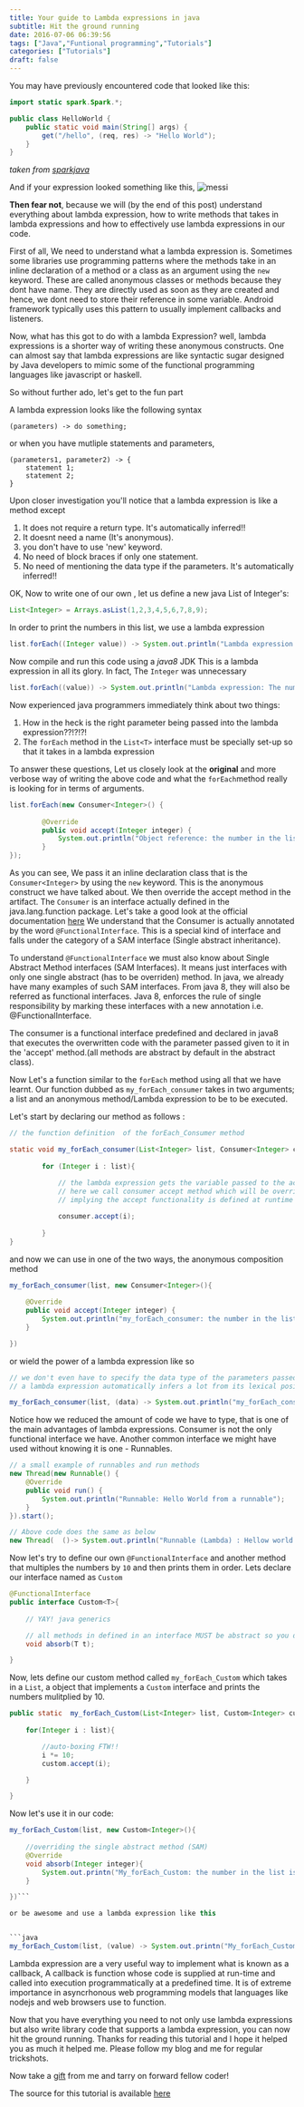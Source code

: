```yaml
---
title: Your guide to Lambda expressions in java
subtitle: Hit the ground running
date: 2016-07-06 06:39:56
tags: ["Java","Funtional programming","Tutorials"]
categories: ["Tutorials"]
draft: false
---
```


You may have previously encountered code that looked like this:

```java
import static spark.Spark.*;

public class HelloWorld {
    public static void main(String[] args) {
        get("/hello", (req, res) -> "Hello World");
    }
}
```
_taken from [sparkjava](http://www.sparkjava.com)_

And if your expression looked something like this,
![messi](https://i.imgflip.com/ppzib.jpg "Awkward!")

__Then fear not__, because we will (by the end of this post) understand everything about lambda expression, how to write methods that takes in lambda expressions and how to effectively use lambda expressions in our code.


First of all, We need to understand what a lambda expression is. Sometimes some libraries use programming patterns where the methods take in an inline declaration of a method or a class as an argument using the `new` keyword. These are called anonymous classes or methods because they dont have name. They are directly used as soon as they are created and hence, we dont need to store their reference in some variable. Android framework typically uses this pattern to usually implement callbacks and listeners.


Now, what has this got to do with a lambda Expression? well, lambda expressions is a shorter way of writing these anonymous constructs. One can almost say that lambda expressions are like syntactic sugar designed by Java developers to mimic some of the functional programming languages like javascript or haskell.

So without further ado, let's get to the fun part

A lambda expression looks like the following syntax 

	(parameters) -> do something;

or when you have mutliple statements and parameters,
	
	(parameters1, parameter2) -> {
		statement 1;
		statement 2; 
	}

Upon closer investigation you'll notice that a lambda expression is like a method except 
 
1. It does not require a return type. It's automatically inferred!!
2. It doesnt  need a name (It's anonymous).
3. you don't have to  use 'new' keyword.
4. No need of block braces if only one statement.
5. No need of mentioning the data type if the parameters. It's automatically inferred!!

OK, Now to write one of our own , let us define a new java List of Integer's:

```java
List<Integer> = Arrays.asList(1,2,3,4,5,6,7,8,9);
```
In order to print the numbers in this list, we use a lambda expression

```java
list.forEach((Integer value)) -> System.out.println("Lambda expression: The number is " + value));
```
Now compile and run this code using a _java8_ JDK
This is a lambda expression in all its glory. In fact, The `Integer` was unnecessary

```java
list.forEach((value)) -> System.out.println("Lambda expression: The number is " + value));
```


 Now experienced java programmers immediately think about two things:

1. How in the heck is the right parameter being passed into the lambda expression??!?!?!
2. The `forEach` method in the `List<T>` interface must be specially set-up so that it takes in a lambda expression

To answer these questions, Let us closely look at the __original__ and more verbose way of writing the above code and what the `forEach`method really is looking for in terms of arguments.

```java
list.forEach(new Consumer<Integer>() {
            
        @Override
        public void accept(Integer integer) {
            System.out.println("Object reference: the number in the list is  :" + integer);
        }
});
```

As you can see, We pass it an inline declaration class that is the `Consumer<Integer>` by using the `new` keyword. This is the anonymous construct we have talked about. We then override the accept method in the artifact. The `Consumer` is an interface actually defined in the java.lang.function package. Let's take a good look at the official documentation [here](https://docs.oracle.com/javase/8/docs/api/java/util/function/Consumer.html) We understand that the Consumer is actually annotated by the word `@FunctionalInterface`. This is a special kind of interface and falls under the category of a SAM interface (Single abstract inheritance). 


To understand `@FunctionalInterface` we must also know about Single Abstract Method interfaces (SAM Interfaces). It means just interfaces with only one single abstract (has to be overriden)  method. In java, we already have many examples of such SAM interfaces. From java 8, they will also be referred as functional interfaces. Java 8, enforces the rule of single responsibility by marking these interfaces with a new annotation i.e. @FunctionalInterface. 

The consumer is a functional interface predefined and declared in java8 that executes the overwritten code with the parameter passed given to it in the 'accept' method.(all methods are abstract by default in the abstract class).

Now Let's a function similar to the `forEach` method using all that we have learnt. Our function dubbed as `my_forEach_consumer` takes in two arguments; a list and an anonymous method/Lambda expression to be to be executed. 

Let's start by declaring our method as follows :

```java
// the function definition  of the forEach_Consumer method

static void my_forEach_consumer(List<Integer> list, Consumer<Integer> consumer){
        
        for (Integer i : list){
            
            // the lambda expression gets the variable passed to the accept method
            // here we call consumer accept method which will be overriden when using this function.
            // implying the accept functionality is defined at runtime of this code

            consumer.accept(i);
        
        }
}
```
and now we can use in one of the two ways, the anonymous composition method 

```java
my_forEach_consumer(list, new Consumer<Integer>(){
	
	@Override
	public void accept(Integer integer) {
    	System.out.println("my_forEach_consumer: the number in the list is  :" + integer);
    }

})
```

or wield the power of a lambda expression like so 

```java
// we don't even have to specify the data type of the parameters passed in
// a lambda expression automatically infers a lot from its lexical position in the code

my_forEach_consumer(list, (data) -> System.out.println("my_forEach_consumer (lambda expression): the number in the list is  :" + data))
```

Notice how we reduced the amount of code we have to type, that is one of the main advantages of lambda expressions. Consumer is not the only functional interface we have. Another common interface we might have used without knowing it is one - Runnables.

```java
// a small example of runnables and run methods
new Thread(new Runnable() {
    @Override
    public void run() {
        System.out.println("Runnable: Hello World from a runnable");
    }
}).start();

// Above code does the same as below
new Thread(  ()-> System.out.println("Runnable (Lambda) : Hellow world from a runnable")  ).start();

```

Now let's try to define our own `@FunctionalInterface` and another method that multiples the numbers by `10` and then prints them in order.
Lets declare our interface named as `Custom`

```java
@FunctionalInterface
public interface Custom<T>{
	
	// YAY! java generics

	// all methods in defined in an interface MUST be abstract so you dont have to explicitly mention the abstract modifier
    void absorb(T t);

}
```

Now, lets define our custom method called `my_forEach_Custom` which takes in a `List`, a object that implements a `Custom` interface and prints the numbers mulitplied by 10.

```java
public static  my_forEach_Custom(List<Integer> list, Custom<Integer> custom){
	
	for(Integer i : list){

		//auto-boxing FTW!!
		i *= 10;
		custom.accept(i);

	}

}
```
Now let's use it in our code:


```java
my_forEach_Custom(list, new Custom<Integer>(){
	
	//overriding the single abstract method (SAM)
	@Override
	void absorb(Integer integer){
		System.out.printn("My_forEach_Custom: the number in the list is  :" + integer");
	}

})```

or be awesome and use a lambda expression like this


```java
my_forEach_Custom(list, (value) -> System.out.printn("My_forEach_Custom (Lambda): the number in the list is  :" + integer"));
```

Lambda expression are a very useful way to implement what is known as a callback, A callback is function whose code is supplied at run-time and called into execution programmatically at a predefined time. It is of extreme importance in asyncrhonous web programming models that languages like nodejs and web browsers use to function.

Now that you have everything you need to not only use lambda expressions but also write library code that supports a lambda expression, you can now hit the ground running. Thanks for reading this tutorial and I hope it helped you as much it helped me. Please follow my blog and me for regular trickshots.

Now take a [gift](http://imgur.com/topic/Aww/8NxOHTw) from me and tarry on forward fellow coder!

The source for this tutorial is available [here](https://github.com/joelbandi/Implementations/blob/master/Misc/Java8/Lambda_Complete.java)